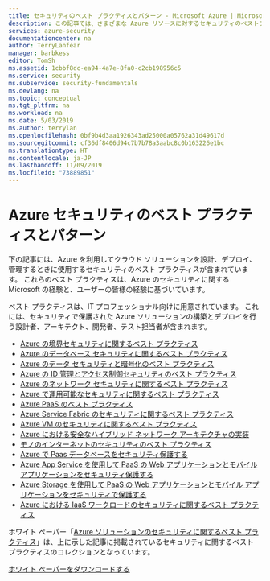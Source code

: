 ```yaml
---
title: セキュリティのベスト プラクティスとパターン - Microsoft Azure | Microsoft Docs
description: この記事では、さまざまな Azure リソースに対するセキュリティのベストプラクティスとパターンのリンクを提供します。
services: azure-security
documentationcenter: na
author: TerryLanfear
manager: barbkess
editor: TomSh
ms.assetid: 1cbbf8dc-ea94-4a7e-8fa0-c2cb198956c5
ms.service: security
ms.subservice: security-fundamentals
ms.devlang: na
ms.topic: conceptual
ms.tgt_pltfrm: na
ms.workload: na
ms.date: 5/03/2019
ms.author: terrylan
ms.openlocfilehash: 0bf9b4d3aa1926343ad25000a05762a31d49617d
ms.sourcegitcommit: cf36df8406d94c7b7b78a3aabc8c0b163226e1bc
ms.translationtype: HT
ms.contentlocale: ja-JP
ms.lasthandoff: 11/09/2019
ms.locfileid: "73889851"
---
```

# <a name="azure-security-best-practices-and-patterns"></a>Azure セキュリティのベスト プラクティスとパターン

下の記事には、Azure を利用してクラウド ソリューションを設計、デプロイ、管理するときに使用するセキュリティのベスト プラクティスが含まれています。 これらのベスト プラクティスは、Azure のセキュリティに関する Microsoft の経験と、ユーザーの皆様の経験に基づいています。

ベスト プラクティスは、IT プロフェッショナル向けに用意されています。 これには、セキュリティで保護された Azure ソリューションの構築とデプロイを行う設計者、アーキテクト、開発者、テスト担当者が含まれます。

* [Azure の境界セキュリティに関するベスト プラクティス](/azure/security/fundamentals/network-best-practices#adopt-a-zero-trust-approach)
* [Azure のデータベース セキュリティに関するベスト プラクティス](database-best-practices.md)
* [Azure のデータ セキュリティと暗号化のベスト プラクティス](data-encryption-best-practices.md)
* [Azure の ID 管理とアクセス制御セキュリティのベスト プラクティス](identity-management-best-practices.md)
* [Azure のネットワーク セキュリティに関するベスト プラクティス](network-best-practices.md)
* [Azure で運用可能なセキュリティに関するベスト プラクティス](operational-best-practices.md)
* [Azure PaaS のベスト プラクティス](paas-deployments.md)
* [Azure Service Fabric のセキュリティに関するベスト プラクティス](service-fabric-best-practices.md)
* [Azure VM のセキュリティに関するベスト プラクティス](iaas.md)
* [Azure における安全なハイブリッド ネットワーク アーキテクチャの実装](/azure/architecture/reference-architectures/dmz/secure-vnet-hybrid)
* [モノのインターネットのセキュリティのベスト プラクティス](iot-best-practices.md)
* [Azure で Paas データベースをセキュリティ保護する](paas-applications-using-sql.md)
* [Azure App Service を使用して PaaS の Web アプリケーションとモバイル アプリケーションをセキュリティ保護する](paas-applications-using-app-services.md)
* [Azure Storage を使用して PaaS の Web アプリケーションとモバイル アプリケーションをセキュリティで保護する](paas-applications-using-storage.md)
* [Azure における IaaS ワークロードのセキュリティに関するベスト プラクティス](iaas.md)

ホワイト ペーパー「[Azure ソリューションのセキュリティに関するベスト プラクティス](https://azure.microsoft.com/resources/security-best-practices-for-azure-solutions)」は、上に示した記事に掲載されているセキュリティに関するベスト プラクティスのコレクションとなっています。

[ホワイト ペーパーをダウンロードする](https://azure.microsoft.com/mediahandler/files/resourcefiles/security-best-practices-for-azure-solutions/Azure%20Security%20Best%20Practices.pdf)
